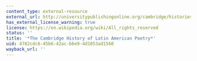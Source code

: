 ```yaml
---
content_type: external-resource
external_url: http://universitypublishingonline.org/cambridge/histories/chapter.jsf?bid=CBO9781139055253&cid=CBO9781139055253A006
has_external_license_warning: true
license: https://en.wikipedia.org/wiki/All_rights_reserved
status: ''
title: '*The Cambridge History of Latin American Poetry*'
uid: 4782cdc6-45b6-42ac-b6e9-4d1853ad1560
wayback_url: ''
---
```

